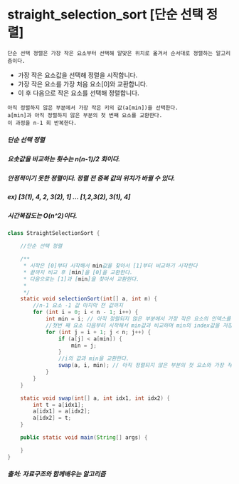 # straight_selection_sort [단순 선택 정렬]

```
단순 선택 정렬은 가장 작은 요소부터 선택해 알맞은 위치로 옮겨서 순서대로 정렬하는 알고리즘이다.
```

- 가장 작은 요소값을 선택해 정렬을 시작합니다.
- 가장 작은 요소를 가장 처음 요소[0]와 교환합니다.
- 이 후 다음으로 작은 요소를 선택해 정렬합니다.

```
아직 정렬하지 않은 부분에서 가장 작은 키의 값(a[min])을 선택한다.
a[min]과 아직 정렬하지 않은 부분의 첫 번째 요소를 교환한다.
이 과정을 n-1 회 반복한다.
```

##### 단순 선택 정렬
##### 요솟값을 비교하는 횟수는 n(n-1)/2 회이다.
##### 안정적이기 못한 정렬이다. 정렬 전 중복 값의 위치가 바뀔 수 있다.
##### ex) [3(1), 4, 2, 3(2), 1] ... [1,2,3(2), 3(1), 4]
##### 시간복잡도는 O(n^2)이다.

```java
class StraightSelectionSort {

    //단순 선택 정렬

    /**
     * 시작은 [0]부터 시작해서 min값을 찾아서 [1]부터 비교하기 시작한다
     * 끝까지 비교 후 [min]을 [0]을 교환한다.
     * 다음으로는 [1]과 [min]을 찾아서 교환한다.
     *
     */
    static void selectionSort(int[] a, int n) {
        //n-1 요소 -1 값 마지막 전 값까지
        for (int i = 0; i < n - 1; i++) {
            int min = i; // 아직 정렬되지 않은 부분에서 가장 작은 요소의 인덱스를 기록한다.
            //첫번 째 요소 다음부터 시작해서 min값과 비교하며 min의 index값을 저장한다.
            for (int j = i + 1; j < n; j++) {
                if (a[j] < a[min]) {
                    min = j;
                }
                //i의 값과 min을 교환한다.
                swap(a, i, min); // 아직 정렬되지 않은 부분의 첫 요소와 가장 작은 요소를 교환한다.
            }
        }
    }

    static void swap(int[] a, int idx1, int idx2) {
        int t = a[idx1];
        a[idx1] = a[idx2];
        a[idx2] = t;
    }

    public static void main(String[] args) {

    }
}

```

##### 출처: 자료구조와 함께배우는 알고리즘
